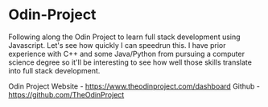 # Odin-Project
Following along the Odin Project to learn full stack development using Javascript.
Let's see how quickly I can speedrun this. I have prior experience with C++ and some Java/Python from pursuing a computer science degree so it'll be interesting to see how well those skills translate into full stack development.

Odin Project Website - https://www.theodinproject.com/dashboard
Github - https://github.com/TheOdinProject
